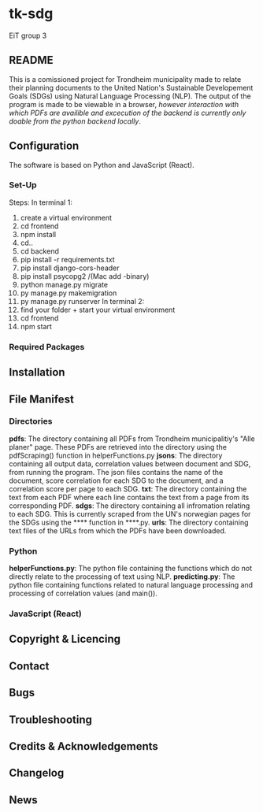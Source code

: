 # tk-sdg
EiT group 3

## README

This is a comissioned project for Trondheim municipality made to relate their planning documents to the United Nation's Sustainable Developement Goals (SDGs) using Natural Language Processing (NLP). The output of the program is made to be viewable in a browser, *however interaction with which PDFs are availible and excecution of the backend is currently only doable from the python backend locally*. 

## Configuration

The software is based on Python and JavaScript (React).
### Set-Up
Steps:
In terminal 1:
1. create a virtual environment
2. cd frontend
3. npm install
4. cd..
5. cd backend
6. pip install -r requirements.txt
7. pip install django-cors-header
8. pip install psycopg2 /(Mac add -binary)
9. python manage.py migrate
10. py manage.py makemigration
11. py manage.py runserver
In terminal 2:
1. find your folder + start your virtual environment
2. cd frontend
3. npm start

### Required Packages
## Installation

## File Manifest
### Directories

 **pdfs**: The directory containing all PDFs from Trondheim municipalitiy's "Alle planer" page. These PDFs are retrieved into the directory using the pdfScraping() function in helperFunctions.py
 **jsons**: The directory containing all output data, correlation values between document and SDG, from running the program. The json files contains the name of the document,  score correlation for each SDG to the document, and a correlation score per page to each SDG.
 **txt**: The directory containing the text from each PDF where each line contains the text from a page from its corresponding PDF.
 **sdgs**: The directory containing all infromation relating to each SDG. This is currently scraped from the UN's norwegian pages for the SDGs using the **** function in ****.py.
 **urls**: The directory containing text files of the URLs from which the PDFs have been downloaded.
### Python

**helperFunctions.py**: The python file containing the functions which do not directly relate to the processing of text using NLP.
**predicting.py**: The python file containing functions related to natural language processing and processing of correlation values (and main()).
### JavaScript (React)


## Copyright & Licencing

## Contact

## Bugs

## Troubleshooting

## Credits & Acknowledgements

## Changelog

## News
